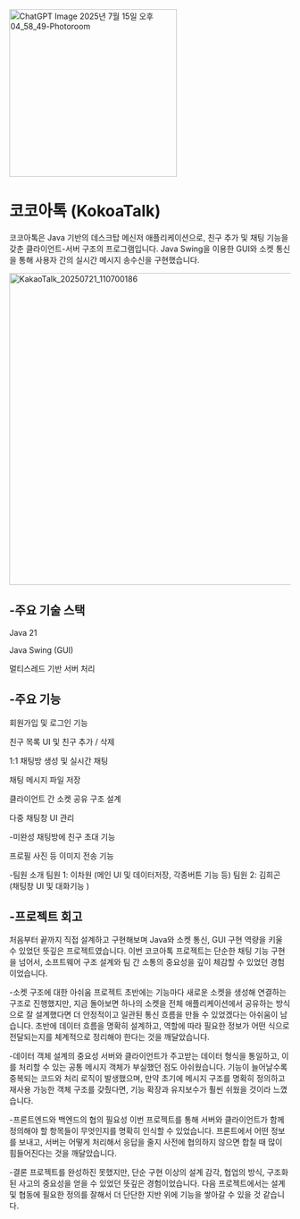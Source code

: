 <img width="300" height="300" alt="ChatGPT Image 2025년 7월 15일 오후 04_58_49-Photoroom" src="https://github.com/user-attachments/assets/0389210c-f22f-4f29-a065-7ebbe9bd6a6e" />

 # **코코아톡 (KokoaTalk)**
코코아톡은 Java 기반의 데스크탑 메신저 애플리케이션으로, 친구 추가 및 채팅 기능을 갖춘 클라이언트-서버 구조의 프로그램입니다.
Java Swing을 이용한 GUI와 소켓 통신을 통해 사용자 간의 실시간 메시지 송수신을 구현했습니다.  


<img width="1375" height="558" alt="KakaoTalk_20250721_110700186" src="https://github.com/user-attachments/assets/7d794bf4-6c12-44f0-a7f7-d6c7d60c0a56" />


## -주요 기술 스택
Java 21

Java Swing (GUI)

멀티스레드 기반 서버 처리

## -주요 기능
회원가입 및 로그인 기능

친구 목록 UI 및 친구 추가 / 삭제

1:1 채팅방 생성 및 실시간 채팅

채팅 메시지 파일 저장

클라이언트 간 소켓 공유 구조 설계

다중 채팅창 UI 관리

-미완성
 채팅방에 친구 초대 기능

프로필 사진 등 이미지 전송 기능

-팀원 소개
팀원 1: 이차원 (메인 UI 및 데이터저장, 각종버튼 기능 등)
팀원 2: 김희곤 (채팅창 UI 및 대화기능 )


## -프로젝트 회고
처음부터 끝까지 직접 설계하고 구현해보며 Java와 소켓 통신, GUI 구현 역량을 키울 수 있었던 뜻깊은 프로젝트였습니다.
이번 코코아톡 프로젝트는 단순한 채팅 기능 구현을 넘어서, 소프트웨어 구조 설계와 팀 간 소통의 중요성을 깊이 체감할 수 있었던 경험이었습니다.

  -소켓 구조에 대한 아쉬움
  프로젝트 초반에는 기능마다 새로운 소켓을 생성해 연결하는 구조로 진행했지만,
  지금 돌아보면 하나의 소켓을 전체 애플리케이션에서 공유하는 방식으로 잘 설계했다면
  더 안정적이고 일관된 통신 흐름을 만들 수 있었겠다는 아쉬움이 남습니다.
  초반에 데이터 흐름을 명확히 설계하고, 역할에 따라 필요한 정보가 어떤 식으로 전달되는지를 체계적으로 정리해야 한다는 것을 깨달았습니다.
  
  -데이터 객체 설계의 중요성
  서버와 클라이언트가 주고받는 데이터 형식을 통일하고, 이를 처리할 수 있는 공통 메시지 객체가 부실했던 점도 아쉬웠습니다.
  기능이 늘어날수록 중복되는 코드와 처리 로직이 발생했으며,
  만약 초기에 메시지 구조를 명확히 정의하고 재사용 가능한 객체 구조를 갖췄다면,
  기능 확장과 유지보수가 훨씬 쉬웠을 것이라 느꼈습니다.
  
  -프론트엔드와 백엔드의 협의 필요성
  이번 프로젝트를 통해 서버와 클라이언트가 함께 정의해야 할 항목들이 무엇인지를 명확히 인식할 수 있었습니다.
  프론트에서 어떤 정보를 보내고, 서버는 어떻게 처리해서 응답을 줄지 사전에 협의하지 않으면 합칠 때 많이 힘들어진다는 것을 깨달았습니다.

  
-결론
프로젝트를 완성하진 못했지만, 단순 구현 이상의 설계 감각, 협업의 방식, 구조화된 사고의 중요성을 얻을 수 있었던 뜻깊은 경험이었습니다.
다음 프로젝트에서는 설계 및 협동에 필요한 정의를 잘해서 더 단단한 지반 위에 기능을 쌓아갈 수 있을 것 같습니다.



